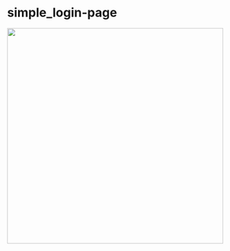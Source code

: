 # simple_login-page
<img src="C:\Users\ely\Desktop\site\imagens\login_page.png" width="500px" height="500px"/>
